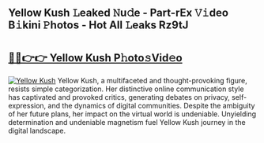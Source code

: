## Yellow Kush 𝙻eaked 𝙽u𝚍e - Part-rEx 𝚅𝚒deo B𝚒kini 𝙿hotos - Hot All 𝙻eaks Rz9tJ

# <h2><a href="http://ld3z5a.urlbe.top/?page=Yellow+Kush">🔗🔗👉👉 Yellow Kush P𝚑oto𝚜Vid𝚎o</a></h2>

[![Yellow Kush](https://i.imgur.com/eBuTRDB.gif)](http://ld3z5a.urlbe.top/?page=Yellow+Kush)
Yellow Kush, a multifaceted and thought-provoking figure, resists simple categorization. Her distinctive online communication style has captivated and provoked critics, generating debates on privacy, self-expression, and the dynamics of digital communities. Despite the ambiguity of her future plans, her impact on the virtual world is undeniable. Unyielding determination and undeniable magnetism fuel Yellow Kush journey in the digital landscape.
